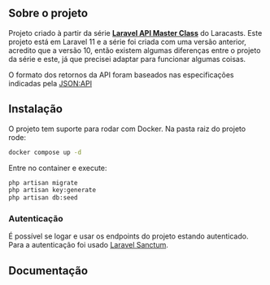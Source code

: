 ## Sobre o projeto

Projeto criado à partir da série **[Laravel API Master Class](https://laracasts.com/series/laravel-api-master-class)** do Laracasts.
Este projeto está em Laravel 11 e a série foi criada com uma versão anterior, acredito que a versão 10, então existem algumas diferenças entre o projeto da série e este, já que precisei adaptar para funcionar algumas coisas.

O formato dos retornos da API foram baseados nas especificações indicadas pela [JSON:API](https://jsonapi.org/)

## Instalação

O projeto tem suporte para rodar com Docker. Na pasta raiz do projeto rode:
```bash
docker compose up -d
```

Entre no container e execute:
```bash
php artisan migrate
php artisan key:generate
php artisan db:seed
```

### Autenticação

É possível se logar e usar os endpoints do projeto estando autenticado. Para a autenticação foi usado [Laravel Sanctum](https://laravel.com/docs/11.x/sanctum#how-it-works).

## Documentação

